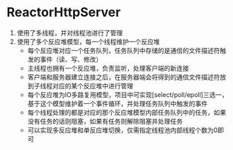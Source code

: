 # ReactorHttpServer
1. 使用了多线程，并对线程池进行了管理
2. 使用了多个反应堆模型，每一个线程维护一个反应堆
   - 每个反应堆对应一个任务队列，任务队列中存储的是通信的文件描述符触发的事件（读、写、修改）
   - 主线程也拥有一个反应堆，负责监听，处理客户端的新连接
   - 客户端和服务器建立连接之后，在服务器端会将得到的通信文件描述符放到子线程对应的某个反应堆中进行管理
   - 每个反应堆为IO多路复用模型，项目中可实现[select/poll/epoll]三选一，基于这个模型维护着一个事件循环，并处理任务队列中触发的事件
   - 每个线程处理的都是对应的那个反应堆模型内部任务队列中的任务，如果没有任务的话则阻塞，如果有任务则解除阻塞并处理任务
   - 可以实现多反应堆和单反应堆切换，仅需指定线程池内部线程个数为0即可
